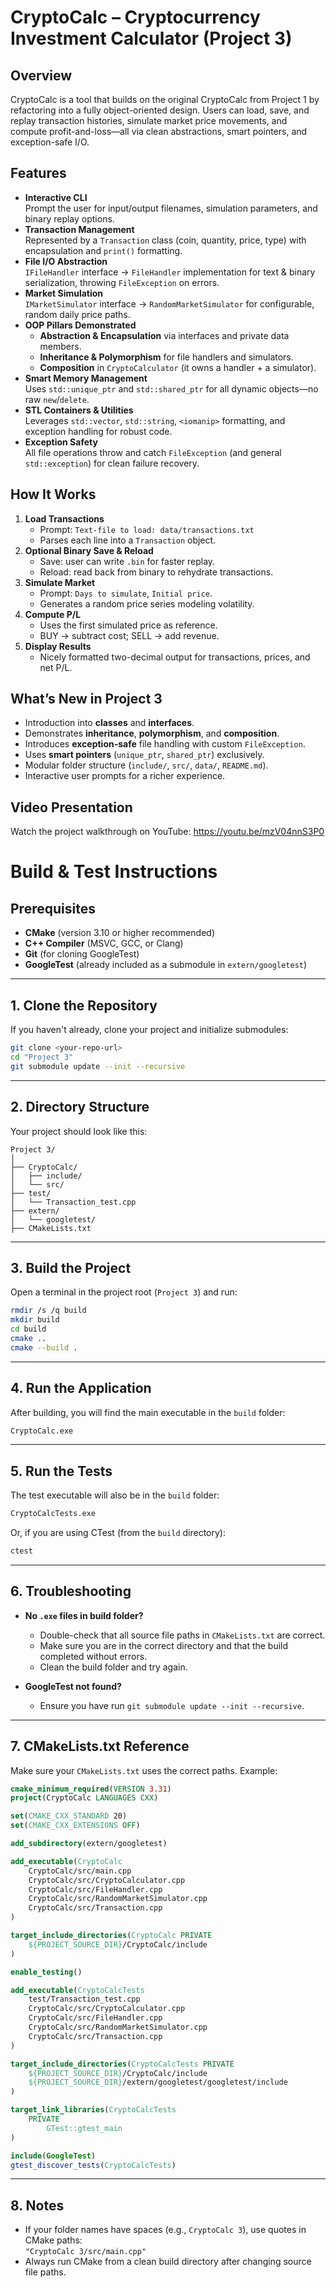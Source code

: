 # CryptoCalc – Cryptocurrency Investment Calculator (Project 3)

## Overview
CryptoCalc is a tool that builds on the original CryptoCalc from Project 1 by refactoring into a fully object-oriented design. Users can load, save, and replay transaction histories, simulate market price movements, and compute profit-and-loss—all via clean abstractions, smart pointers, and exception-safe I/O.

## Features
- **Interactive CLI**  
  Prompt the user for input/output filenames, simulation parameters, and binary replay options.
- **Transaction Management**  
  Represented by a `Transaction` class (coin, quantity, price, type) with encapsulation and `print()` formatting.
- **File I/O Abstraction**  
  `IFileHandler` interface → `FileHandler` implementation for text & binary serialization, throwing `FileException` on errors.
- **Market Simulation**  
  `IMarketSimulator` interface → `RandomMarketSimulator` for configurable, random daily price paths.
- **OOP Pillars Demonstrated**  
  - **Abstraction & Encapsulation** via interfaces and private data members.  
  - **Inheritance & Polymorphism** for file handlers and simulators.  
  - **Composition** in `CryptoCalculator` (it owns a handler + a simulator).  
- **Smart Memory Management**  
  Uses `std::unique_ptr` and `std::shared_ptr` for all dynamic objects—no raw `new`/`delete`.
- **STL Containers & Utilities**  
  Leverages `std::vector`, `std::string`, `<iomanip>` formatting, and exception handling for robust code.
- **Exception Safety**  
  All file operations throw and catch `FileException` (and general `std::exception`) for clean failure recovery.

## How It Works
1. **Load Transactions**  
   - Prompt: `Text-file to load: data/transactions.txt`  
   - Parses each line into a `Transaction` object.
2. **Optional Binary Save & Reload**  
   - Save: user can write `.bin` for faster replay.  
   - Reload: read back from binary to rehydrate transactions.
3. **Simulate Market**  
   - Prompt: `Days to simulate`, `Initial price`.  
   - Generates a random price series modeling volatility.
4. **Compute P/L**  
   - Uses the first simulated price as reference.  
   - BUY → subtract cost; SELL → add revenue.
5. **Display Results**  
   - Nicely formatted two-decimal output for transactions, prices, and net P/L.

## What’s New in Project 3
- Introduction into **classes** and **interfaces**.  
- Demonstrates **inheritance**, **polymorphism**, and **composition**.  
- Introduces **exception-safe** file handling with custom `FileException`.  
- Uses **smart pointers** (`unique_ptr`, `shared_ptr`) exclusively.  
- Modular folder structure (`include/`, `src/`, `data/`, `README.md`).  
- Interactive user prompts for a richer experience.  

## Video Presentation
Watch the project walkthrough on YouTube: https://youtu.be/mzV04nnS3P0 


#  Build & Test Instructions

## Prerequisites

- **CMake** (version 3.10 or higher recommended)
- **C++ Compiler** (MSVC, GCC, or Clang)
- **Git** (for cloning GoogleTest)
- **GoogleTest** (already included as a submodule in `extern/googletest`)

---

## 1. Clone the Repository

If you haven't already, clone your project and initialize submodules:

```sh
git clone <your-repo-url>
cd "Project 3"
git submodule update --init --recursive
```

---

## 2. Directory Structure

Your project should look like this:

```
Project 3/
│
├── CryptoCalc/
│   ├── include/
│   └── src/
├── test/
│   └── Transaction_test.cpp
├── extern/
│   └── googletest/
├── CMakeLists.txt
```

---

## 3. Build the Project

Open a terminal in the project root (`Project 3`) and run:

```sh
rmdir /s /q build      
mkdir build
cd build
cmake ..
cmake --build .
```
---

## 4. Run the Application

After building, you will find the main executable in the `build` folder:

```sh
CryptoCalc.exe
```

---

## 5. Run the Tests

The test executable will also be in the `build` folder:

```sh
CryptoCalcTests.exe
```

Or, if you are using CTest (from the `build` directory):

```sh
ctest
```

---

## 6. Troubleshooting

- **No `.exe` files in build folder?**
  - Double-check that all source file paths in `CMakeLists.txt` are correct.
  - Make sure you are in the correct directory and that the build completed without errors.
  - Clean the build folder and try again.

- **GoogleTest not found?**
  - Ensure you have run `git submodule update --init --recursive`.

---

## 7. CMakeLists.txt Reference

Make sure your `CMakeLists.txt` uses the correct paths. Example:

```cmake
cmake_minimum_required(VERSION 3.31)
project(CryptoCalc LANGUAGES CXX)

set(CMAKE_CXX_STANDARD 20)
set(CMAKE_CXX_EXTENSIONS OFF)

add_subdirectory(extern/googletest)

add_executable(CryptoCalc
    CryptoCalc/src/main.cpp
    CryptoCalc/src/CryptoCalculator.cpp
    CryptoCalc/src/FileHandler.cpp
    CryptoCalc/src/RandomMarketSimulator.cpp
    CryptoCalc/src/Transaction.cpp
)

target_include_directories(CryptoCalc PRIVATE
    ${PROJECT_SOURCE_DIR}/CryptoCalc/include
)

enable_testing()

add_executable(CryptoCalcTests
    test/Transaction_test.cpp
    CryptoCalc/src/CryptoCalculator.cpp
    CryptoCalc/src/FileHandler.cpp
    CryptoCalc/src/RandomMarketSimulator.cpp
    CryptoCalc/src/Transaction.cpp
)

target_include_directories(CryptoCalcTests PRIVATE
    ${PROJECT_SOURCE_DIR}/CryptoCalc/include
    ${PROJECT_SOURCE_DIR}/extern/googletest/googletest/include
)

target_link_libraries(CryptoCalcTests
    PRIVATE
        GTest::gtest_main
)

include(GoogleTest)
gtest_discover_tests(CryptoCalcTests)
```

---

## 8. Notes

- If your folder names have spaces (e.g., `CryptoCalc 3`), use quotes in CMake paths:  
  `"CryptoCalc 3/src/main.cpp"`
- Always run CMake from a clean build directory after changing source file paths.

